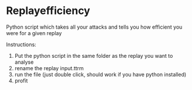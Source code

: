 # Replayefficiency
Python script which takes all your attacks and tells you how efficient you were for a given replay

Instructions:
1. Put the python script in the same folder as the replay you want to analyse
2. rename the replay input.ttrm
3. run the file (just double click, should work if you have python installed)
4. profit


